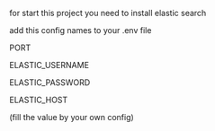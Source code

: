for start this project you need to install elastic search 

add this config names to your .env file 

PORT 


ELASTIC_USERNAME


ELASTIC_PASSWORD


ELASTIC_HOST


(fill the value by your own config)
